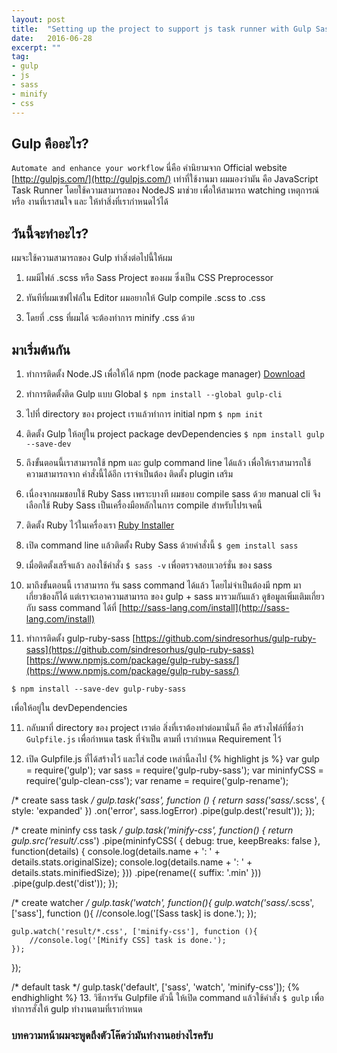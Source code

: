 ```yaml
---
layout: post
title:  "Setting up the project to support js task runner with Gulp Sass and Minify CSS"
date:   2016-06-28
excerpt: ""
tag:
- gulp
- js
- sass
- minify
- css
---
```


## Gulp คืออะไร?
`Automate and enhance your workflow` นี่คือ คำนิยามจาก Official website [http://gulpjs.com/](http://gulpjs.com/)
เท่าที่ใช้งานมา ผมมองว่ามัน คือ JavaScript Task Runner โดยใช้ความสามารถของ NodeJS มาช่วย เพื่อให้สามารถ watching เหตุการณ์ หรือ งานที่เราสนใจ และ ให้ทำสิ่งที่เรากำหนดไว้ได้

## วันนี้จะทำอะไร?
ผมจะใช้ความสามารถของ Gulp ทำสิ่งต่อไปนี้ให้ผม
1. ผมมีไฟล์ .scss หรือ Sass Project ของผม ซึ่งเป็น CSS Preprocessor

2. ทันทีที่ผมเซฟไฟล์ใน Editor ผมอยากให้ Gulp compile .scss to .css

3. โดยที่ .css ที่ผมได้ จะต้องทำการ minify .css ด้วย

## มาเริ่มต้นกัน
1. ทำการติดตั้ง Node.JS เพื่อให้ได้ npm (node package manager) [Download](https://www.npmjs.com/)

2. ทำการติดตั้งติด Gulp แบบ Global
`$ npm install --global gulp-cli`

3. ไปที่ directory ของ project เราแล้วทำการ initial npm
`$ npm init`

4. ติดตั้ง Gulp ให้อยู่ใน project package devDependencies
`$ npm install gulp --save-dev`

5. ถึงขั้นตอนนี้เราสามารถใช้ npm และ gulp command line ได้แล้ว เพื่อให้เราสามารถใช้ความสามารถจาก คำสั่งนี้ได้อีก เราจำเป็นต้อง ติดตั้ง plugin เสริม

6. เนื่องจากผมชอบใช้ Ruby Sass เพราะบางที ผมชอบ compile sass ด้วย manual cli จึงเลือกใช้ Ruby Sass เป็นเครื่องมือหลักในการ compile สำหรับโปรเจคนี้

7. ติดตั้ง Ruby ไว้ในเครื่องเรา [Ruby Installer](http://rubyinstaller.org/)

8. เปิด command line แล้วติดตั้ง Ruby Sass ด้วยคำสั่งนี้
`$ gem install sass`

9. เมื่อติดตั้งเสร็จแล้ว ลองใช้คำสั่ง
`$ sass -v`
เพื่อตรวจสอบเวอร์ชั่น ของ sass

10. มาถึงขั้นตอนนี้ เราสามารถ รัน sass command ได้แล้ว โดยไม่จำเป็นต้องมี npm มาเกี่ยวข้องก็ได้ แต่เราจะเอาความสามารถ ของ gulp + sass มารวมกันแล้ว ดูข้อมูลเพิ่มเติมเกี่ยวกับ sass command ได้ที่ [http://sass-lang.com/install](http://sass-lang.com/install)

11. ทำการติดตั้ง gulp-ruby-sass [https://github.com/sindresorhus/gulp-ruby-sass](https://github.com/sindresorhus/gulp-ruby-sass)
[https://www.npmjs.com/package/gulp-ruby-sass/](https://www.npmjs.com/package/gulp-ruby-sass/)

`$ npm install --save-dev gulp-ruby-sass`

เพื่อให้อยู่ใน devDependencies

11. กลับมาที่ directory ของ project เราต่อ สิ่งที่เราต้องทำต่อมานั่นก็ คือ สร้างไฟล์ที่ชื่อว่า `Gulpfile.js` เพื่อกำหนด task ที่จำเป็น ตามที่ เรากำหนด Requirement ไว้

12. เปิด Gulpfile.js ที่ได้สร้างไว้ และใส่ code เหล่านี้ลงไป
{% highlight js %}
var gulp = require('gulp');
var sass = require('gulp-ruby-sass');
var mininfyCSS = require('gulp-clean-css');
var rename = require('gulp-rename');

/* create sass task */
gulp.task('sass', function () {
    return sass('sass/*.scss', {
        style: 'expanded'
    })
    .on('error', sass.logError)
    .pipe(gulp.dest('result'));
});

/* create mininfy css task */
gulp.task('minify-css', function() {
    return gulp.src('result/*.css')
    .pipe(mininfyCSS(
        {
            debug: true,
            keepBreaks: false
        }, function(details) {
        console.log(details.name + ': ' + details.stats.originalSize);
        console.log(details.name + ': ' + details.stats.minifiedSize);
    }))
    .pipe(rename({ suffix: '.min' }))
    .pipe(gulp.dest('dist'));
});

/* create watcher */
gulp.task('watch', function(){
    gulp.watch('sass/*.scss', ['sass'], function (){
        //console.log('[Sass task] is done.');
    });

    gulp.watch('result/*.css', ['minify-css'], function (){
        //console.log('[Minify CSS] task is done.');
    });
});

/* default task */
gulp.task('default', ['sass', 'watch', 'minify-css']);
{% endhighlight %}
13. วิธีการรัน Gulpfile ตัวนี้ ให้เปิด command แล้วใช้คำสั่ง `$ gulp` เพื่อทำการสั่งให้ gulp ทำงานตามที่เรากำหนด

### บทความหน้าผมจะพูดถึงตัวโค๊ดว่ามันทำงานอย่างไรครับ
